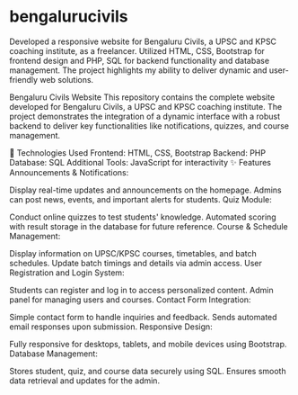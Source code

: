 # bengalurucivils
Developed a responsive website for Bengaluru Civils, a UPSC and KPSC coaching institute, as a freelancer. Utilized HTML, CSS, Bootstrap for frontend design and PHP, SQL for backend functionality and database management. The project highlights my ability to deliver dynamic and user-friendly web solutions.

Bengaluru Civils Website
This repository contains the complete website developed for Bengaluru Civils, a UPSC and KPSC coaching institute. The project demonstrates the integration of a dynamic interface with a robust backend to deliver key functionalities like notifications, quizzes, and course management.

🔧 Technologies Used
Frontend: HTML, CSS, Bootstrap
Backend: PHP
Database: SQL
Additional Tools: JavaScript for interactivity
✨ Features
Announcements & Notifications:

Display real-time updates and announcements on the homepage.
Admins can post news, events, and important alerts for students.
Quiz Module:

Conduct online quizzes to test students' knowledge.
Automated scoring with result storage in the database for future reference.
Course & Schedule Management:

Display information on UPSC/KPSC courses, timetables, and batch schedules.
Update batch timings and details via admin access.
User Registration and Login System:

Students can register and log in to access personalized content.
Admin panel for managing users and courses.
Contact Form Integration:

Simple contact form to handle inquiries and feedback.
Sends automated email responses upon submission.
Responsive Design:

Fully responsive for desktops, tablets, and mobile devices using Bootstrap.
Database Management:

Stores student, quiz, and course data securely using SQL.
Ensures smooth data retrieval and updates for the admin.
